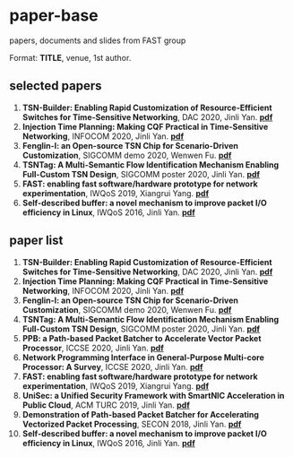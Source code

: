 # paper-base
papers, documents and slides from FAST group

Format: **TITLE**, venue, 1st author. 

## selected papers

1. **TSN-Builder: Enabling Rapid Customization of Resource-Efficient Switches for Time-Sensitive Networking**, DAC 2020, Jinli Yan. [**pdf**](paper-base\TSN-Builder.pdf)
2. **Injection Time Planning: Making CQF Practical in Time-Sensitive Networking**, INFOCOM 2020, Jinli Yan. [**pdf**](ITP.pdf)
3. **Fenglin-I: an Open-source TSN Chip for Scenario-Driven Customization**, SIGCOMM demo 2020, Wenwen Fu. [**pdf**](https://link.springer.com/article/10.1007/s42045-020-00029-8)
4. **TSNTag: A Multi-Semantic Flow Identification Mechanism Enabling Full-Custom TSN Design**, SIGCOMM poster 2020, Jinli Yan. [**pdf**](TSNTag.pdf)
5. **FAST: enabling fast software/hardware prototype for network experimentation**, IWQoS 2019, Xiangrui Yang. [**pdf**](FAST-final.pdf)
6.  **Self-described buffer: a novel mechanism to improve packet I/O efficiency in Linux**, IWQoS 2016, Jinli Yan. [**pdf**](SDB.pdf)

## paper list

1. **TSN-Builder: Enabling Rapid Customization of Resource-Efficient Switches for Time-Sensitive Networking**, DAC 2020, Jinli Yan. [**pdf**](paper-base\TSN-Builder.pdf)
2. **Injection Time Planning: Making CQF Practical in Time-Sensitive Networking**, INFOCOM 2020, Jinli Yan. [**pdf**](ITP.pdf)
3. **Fenglin-I: an Open-source TSN Chip for Scenario-Driven Customization**, SIGCOMM demo 2020, Wenwen Fu. [**pdf**](https://link.springer.com/article/10.1007/s42045-020-00029-8)
4. **TSNTag: A Multi-Semantic Flow Identification Mechanism Enabling Full-Custom TSN Design**, SIGCOMM poster 2020, Jinli Yan. [**pdf**](TSNTag.pdf)
5. **PPB: a Path-based Packet Batcher to Accelerate Vector Packet Processor**, ICCSE 2020, Jinli Yan. [**pdf**](PPB.pdf)
6. **Network Programming Interface in General-Purpose Multi-core Processor: A Survey**, ICCSE 2020, Jinli Yan. [**pdf**](Network_Programming_Interface_in_General-Purpose_Multi-core_Processor_A_Survey.pdf)
7. **FAST: enabling fast software/hardware prototype for network experimentation**, IWQoS 2019, Xiangrui Yang. [**pdf**](FAST-final.pdf)
8. **UniSec: a Unified Security Framework with SmartNIC Acceleration in Public Cloud**, ACM TURC 2019, Jinli Yan. [**pdf**](UniSec.pdf)
9. **Demonstration of Path-based Packet Batcher for Accelerating Vectorized Packet Processing**, SECON 2018, Jinli Yan. [**pdf**](Demonstration_of_Path-based_Packet_Batcher_for_Accelerating_Vectorized_Packet_Processing.pdf)
10. **Self-described buffer: a novel mechanism to improve packet I/O efficiency in Linux**, IWQoS 2016, Jinli Yan. [**pdf**](SDB.pdf)
